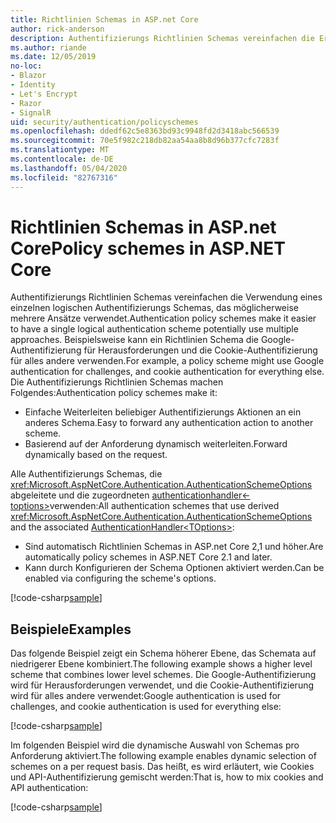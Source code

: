 ```yaml
---
title: Richtlinien Schemas in ASP.net Core
author: rick-anderson
description: Authentifizierungs Richtlinien Schemas vereinfachen die Erstellung eines einzelnen logischen Authentifizierungs Schemas.
ms.author: riande
ms.date: 12/05/2019
no-loc:
- Blazor
- Identity
- Let's Encrypt
- Razor
- SignalR
uid: security/authentication/policyschemes
ms.openlocfilehash: ddedf62c5e8363bd93c9948fd2d3418abc566539
ms.sourcegitcommit: 70e5f982c218db82aa54aa8b8d96b377cfc7283f
ms.translationtype: MT
ms.contentlocale: de-DE
ms.lasthandoff: 05/04/2020
ms.locfileid: "82767316"
---
```

# <a name="policy-schemes-in-aspnet-core"></a><span data-ttu-id="4ab46-103">Richtlinien Schemas in ASP.net Core</span><span class="sxs-lookup"><span data-stu-id="4ab46-103">Policy schemes in ASP.NET Core</span></span>

<span data-ttu-id="4ab46-104">Authentifizierungs Richtlinien Schemas vereinfachen die Verwendung eines einzelnen logischen Authentifizierungs Schemas, das möglicherweise mehrere Ansätze verwendet.</span><span class="sxs-lookup"><span data-stu-id="4ab46-104">Authentication policy schemes make it easier to have a single logical authentication scheme potentially use multiple approaches.</span></span> <span data-ttu-id="4ab46-105">Beispielsweise kann ein Richtlinien Schema die Google-Authentifizierung für Herausforderungen und die Cookie-Authentifizierung für alles andere verwenden.</span><span class="sxs-lookup"><span data-stu-id="4ab46-105">For example, a policy scheme might use Google authentication for challenges, and cookie authentication for everything else.</span></span> <span data-ttu-id="4ab46-106">Die Authentifizierungs Richtlinien Schemas machen Folgendes:</span><span class="sxs-lookup"><span data-stu-id="4ab46-106">Authentication policy schemes make it:</span></span>

* <span data-ttu-id="4ab46-107">Einfache Weiterleiten beliebiger Authentifizierungs Aktionen an ein anderes Schema.</span><span class="sxs-lookup"><span data-stu-id="4ab46-107">Easy to forward any authentication action to another scheme.</span></span>
* <span data-ttu-id="4ab46-108">Basierend auf der Anforderung dynamisch weiterleiten.</span><span class="sxs-lookup"><span data-stu-id="4ab46-108">Forward dynamically based on the request.</span></span>

<span data-ttu-id="4ab46-109">Alle Authentifizierungs Schemas, die <xref:Microsoft.AspNetCore.Authentication.AuthenticationSchemeOptions> abgeleitete und die zugeordneten [authenticationhandler\<-toptions>](/dotnet/api/microsoft.aspnetcore.authentication.authenticationhandler-1)verwenden:</span><span class="sxs-lookup"><span data-stu-id="4ab46-109">All authentication schemes that use derived <xref:Microsoft.AspNetCore.Authentication.AuthenticationSchemeOptions> and the associated [AuthenticationHandler\<TOptions>](/dotnet/api/microsoft.aspnetcore.authentication.authenticationhandler-1):</span></span>

* <span data-ttu-id="4ab46-110">Sind automatisch Richtlinien Schemas in ASP.net Core 2,1 und höher.</span><span class="sxs-lookup"><span data-stu-id="4ab46-110">Are automatically policy schemes in ASP.NET Core 2.1 and later.</span></span>
* <span data-ttu-id="4ab46-111">Kann durch Konfigurieren der Schema Optionen aktiviert werden.</span><span class="sxs-lookup"><span data-stu-id="4ab46-111">Can be enabled via configuring the scheme's options.</span></span>

[!code-csharp[sample](policyschemes/samples/AuthenticationSchemeOptions.cs?name=snippet)]

## <a name="examples"></a><span data-ttu-id="4ab46-112">Beispiele</span><span class="sxs-lookup"><span data-stu-id="4ab46-112">Examples</span></span>

<span data-ttu-id="4ab46-113">Das folgende Beispiel zeigt ein Schema höherer Ebene, das Schemata auf niedrigerer Ebene kombiniert.</span><span class="sxs-lookup"><span data-stu-id="4ab46-113">The following example shows a higher level scheme that combines lower level schemes.</span></span> <span data-ttu-id="4ab46-114">Die Google-Authentifizierung wird für Herausforderungen verwendet, und die Cookie-Authentifizierung wird für alles andere verwendet:</span><span class="sxs-lookup"><span data-stu-id="4ab46-114">Google authentication is used for challenges, and cookie authentication is used for everything else:</span></span>

[!code-csharp[sample](policyschemes/samples/Startup.cs?name=snippet1)]

<span data-ttu-id="4ab46-115">Im folgenden Beispiel wird die dynamische Auswahl von Schemas pro Anforderung aktiviert.</span><span class="sxs-lookup"><span data-stu-id="4ab46-115">The following example enables dynamic selection of schemes on a per request basis.</span></span> <span data-ttu-id="4ab46-116">Das heißt, es wird erläutert, wie Cookies und API-Authentifizierung gemischt werden:</span><span class="sxs-lookup"><span data-stu-id="4ab46-116">That is, how to mix cookies and API authentication:</span></span>

 <!-- REVIEW, missing If set in public Func<HttpContext, string> ForwardDefaultSelector -->

[!code-csharp[sample](policyschemes/samples/Startup.cs?name=snippet2)]
